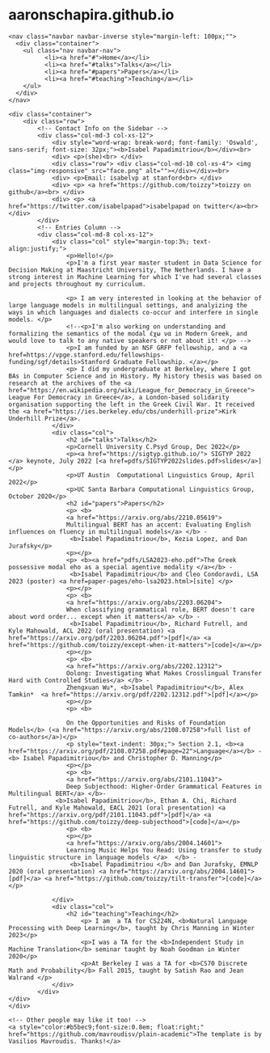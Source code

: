 # aaronschapira.github.io

<!DOCTYPE html>
<!--
    Plain-Academic by Vasilios Mavroudis
    Released under the  Simplified BSD License/FreeBSD (2-clause) License.
    https://github.com/mavroudisv/plain-academic
-->

<html lang="en">
<head>
  <title>Aaron Schapira</title>
  <meta charset="utf-8">
  <meta name="viewport" content="width=device-width, initial-scale=1">
  <script src="https://ajax.googleapis.com/ajax/libs/jquery/1.12.0/jquery.min.js"></script>
  <link rel="stylesheet" href="//maxcdn.bootstrapcdn.com/bootstrap/3.3.6/css/bootstrap.min.css">
  <script src="//maxcdn.bootstrapcdn.com/bootstrap/3.3.6/js/bootstrap.min.js"></script>
  <link href='https://fonts.googleapis.com/css?family=Oswald:700' rel='stylesheet' type='text/css'>
</head>
<body>


<!-- Navigation -->
    <nav class="navbar navbar-inverse style="margin-left: 100px;"">
      <div class="container">
		<ul class="nav navbar-nav">
              <li><a href="#">Home</a></li>
              <li><a href="#talks">Talks</a></li> 
              <li><a href="#papers">Papers</a></li> 
              <li><a href="#teaching">Teaching</a></li> 
		</ul>
	  </div>
	</nav>
  <!-- Page Content -->
    <div class="container">
        <div class="row">
            <!-- Contact Info on the Sidebar -->
            <div class="col-md-3 col-xs-12">
                <div style="word-wrap: break-word; font-family: 'Oswald', sans-serif; font-size: 32px;"><b>Isabel Papadimitriou</b></div><br>
                <div> <p>(she)<br> </div>
                <div class="row"> <div class="col-md-10 col-xs-4"> <img class="img-responsive" src="face.png" alt=""></div></div><br>
                <div> <p>Email: isabelvp at stanford<br> </div>
                <div> <p> <a href="https://github.com/toizzy">toizzy on github</a><br> </div>
                <div> <p> <a href="https://twitter.com/isabelpapad">isabelpapad on twitter</a><br> </div>
            </div>
            <!-- Entries Column -->
            <div class="col-md-8 col-xs-12">
                <div class="col" style="margin-top:3%; text-align:justify;">                
					<p>Hello!</p>
                    <p>I'm a first year master student in Data Science for Decision Making at Maastricht University, The Netherlands. I have a strong interest in Machine Learning for which I've had several classes and projects throughout my curriculum.
                    
                    <p> I am very interested in looking at the behavior of large language models in multilingual settings, and analyizing the ways in which languages and dialects co-occur and interfere in single models. </p>
                    <!--<p>I'm also working on understanding and formalizing the semantics of the modal έχω να in Modern Greek, and would love to talk to any native speakers or not about it! </p> -->
                    <p>I am funded by an NSF GRFP fellowship, and a <a href=https://vpge.stanford.edu/fellowships-funding/sgf/details>Stanford Graduate Fellowship. </a></p>
                    <p> I did my undergraduate at Berkeley, where I got BAs in Computer Science and in History. My history thesis was based on research at the archives of the <a href="https://en.wikipedia.org/wiki/League_for_Democracy_in_Greece"> League For Democracy in Greece</a>, a London-based solidarity organisation supporting the left in the Greek Civil War. It received the <a href="https://ies.berkeley.edu/cbs/underhill-prize">Kirk Underhill Prize</a>.
                </div>
                <div class="col">    
                    <h2 id="talks">Talks</h2>
                    <p>Cornell University C.Psyd Group, Dec 2022</p>
                    <p><a href="https://sigtyp.github.io/"> SIGTYP 2022 </a> keynote, July 2022 [<a href=pdfs/SIGTYP2022slides.pdf>slides</a>]</p>
                    <p>UT Austin  Computational Linguistics Group, April 2022</p>
                    <p>UC Santa Barbara Computational Linguistics Group, October 2020</p>
                    <h2 id="papers">Papers</h2>
                    <p> <b>
                    <a href="https://arxiv.org/abs/2210.05619">
                    Multilingual BERT has an accent: Evaluating English influences on fluency in multilingual models</a> </b> -
                     <b>Isabel Papadimitriou</b>, Kezia Lopez, and Dan Jurafsky</p>
                    <p></p>
                    <p> <b><a href="pdfs/LSA2023-eho.pdf">The Greek possessive modal eho as a special agentive modality </a></b> - 
                     <b>Isabel Papadimitriou</b> and Cleo Condoravdi, LSA 2023 (poster) <a href=paper-pages/eho-lsa2023.html>[site] </p>
                    <p></p>
                    <p> <b>
                    <a href="https://arxiv.org/abs/2203.06204">
                    When classifying grammatical role, BERT doesn't care about word order... except when it matters</a> </b> -
                     <b>Isabel Papadimitriou</b>, Richard Futrell, and Kyle Mahowald, ACL 2022 (oral presentation) <a href="https://arxiv.org/pdf/2203.06204.pdf">[pdf]</a> <a href="https://github.com/toizzy/except-when-it-matters">[code]</a></p>
                    <p></p>
                    <p> <b>
                    <a href="https://arxiv.org/abs/2202.12312">
                    Oolong: Investigating What Makes Crosslingual Transfer Hard with Controlled Studies</a> </b> -
                    Zhengxuan Wu*, <b>Isabel Papadimitriou*</b>, Alex Tamkin*  <a href="https://arxiv.org/pdf/2202.12312.pdf">[pdf]</a></p>
                    <p></p>
                    <p> <b>
                    
                    On the Opportunities and Risks of Foundation Models</b> (<a href="https://arxiv.org/abs/2108.07258">full list of co-authors</a>)</p>
                    <p style="text-indent: 30px;"> Section 2.1, <b><a href="https://arxiv.org/pdf/2108.07258.pdf#page=22">Language</a></b> - <b> Isabel Papadimitriou</b> and Christopher D. Manning</p>
                    <p></p>
                    <p> <b>
                    <a href="https://arxiv.org/abs/2101.11043">
                    Deep Subjecthood: Higher-Order Grammatical Features in Multilingual BERT</a> </b>- 
                 <b>Isabel Papadimitriou</b>, Ethan A. Chi, Richard Futrell, and Kyle Mahowald, EACL 2021 (oral presentation) <a href="https://arxiv.org/pdf/2101.11043.pdf">[pdf]</a> <a href="https://github.com/toizzy/deep-subjecthood">[code]</a></p>
                    <p> <b>
                    <p></p>
                    <a href="https://arxiv.org/abs/2004.14601">
                    Learning Music Helps You Read: Using transfer to study linguistic structure in language models </a>  </b> -
                     <b>Isabel Papadimitriou </b> and Dan Jurafsky, EMNLP 2020 (oral presentation) <a href="https://arxiv.org/abs/2004.14601">[pdf]</a> <a href="https://github.com/toizzy/tilt-transfer">[code]</a></p>

                </div>
                <div class="col">    
                    <h2 id="teaching">Teaching</h2>
                        <p> I am  a TA for CS224N, <b>Natural Language Processing with Deep Learning</b>, taught by Chris Manning in Winter 2023</p>
                        <p>I was a TA for the <b>Independent Study in Machine Translation</b> seminar taught by Noah Goodman in Winter 2020</p>
                        <p>At Berkeley I was a TA for <b>CS70 Discrete Math and Probability</b> Fall 2015, taught by Satish Rao and Jean Walrand </p>
                </div>
            </div>
    </div>
    </div>
    
    <!-- Other people may like it too! -->
    <a style="color:#b5bec9;font-size:0.8em; float:right;" href="https://github.com/mavroudisv/plain-academic">The template is by Vasilios Mavroudis. Thanks!</a> 
    
</body>

</html>

